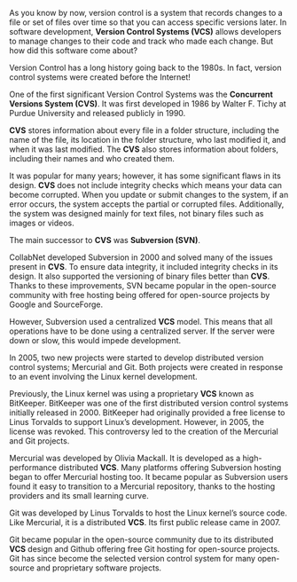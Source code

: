 As you know by now, version control is a system that records changes to a file or set of files over time so that you can access specific versions later. In software development, **Version Control Systems (VCS)** allows developers to manage changes to their code and track who made each change. But how did this software come about?

Version Control has a long history going back to the 1980s. In fact, version control systems were created before the Internet!

One of the first significant Version Control Systems was the **Concurrent Versions System (CVS)**. It was first developed in 1986 by Walter F. Tichy at Purdue University and released publicly in 1990.

**CVS** stores information about every file in a folder structure, including the name of the file, its location in the folder structure, who last modified it, and when it was last modified. The **CVS** also stores information about folders, including their names and who created them.

It was popular for many years; however, it has some significant flaws in its design. **CVS** does not include integrity checks which means your data can become corrupted. When you update or submit changes to the system, if an error occurs, the system accepts the partial or corrupted files. Additionally, the system was designed mainly for text files, not binary files such as images or videos.

The main successor to **CVS** was **Subversion (SVN)**.

CollabNet developed Subversion in 2000 and solved many of the issues present in **CVS**. To ensure data integrity, it included integrity checks in its design. It also supported the versioning of binary files better than **CVS**. Thanks to these improvements, SVN became popular in the open-source community with free hosting being offered for open-source projects by Google and SourceForge.

However, Subversion used a centralized **VCS** model. This means that all operations have to be done using a centralized server. If the server were down or slow, this would impede development.

In 2005, two new projects were started to develop distributed version control systems; Mercurial and Git. Both projects were created in response to an event involving the Linux kernel development.

Previously, the Linux kernel was using a proprietary **VCS** known as BitKeeper. BitKeeper was one of the first distributed version control systems initially released in 2000. BitKeeper had originally provided a free license to Linus Torvalds to support Linux’s development. However, in 2005, the license was revoked. This controversy led to the creation of the Mercurial and Git projects.

Mercurial was developed by Olivia Mackall. It is developed as a high-performance distributed **VCS**. Many platforms offering Subversion hosting began to offer Mercurial hosting too. It became popular as Subversion users found it easy to transition to a Mercurial repository, thanks to the hosting providers and its small learning curve.

Git was developed by Linus Torvalds to host the Linux kernel’s source code. Like Mercurial, it is a distributed **VCS**. Its first public release came in 2007.

Git became popular in the open-source community due to its distributed **VCS** design and Github offering free Git hosting for open-source projects. Git has since become the selected version control system for many open-source and proprietary software projects.